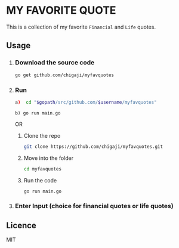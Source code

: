 # MY FAVORITE QUOTE

This is a collection of my favorite `Financial` and `Life` quotes.

## Usage

1. ### Download the source code

    ```golang
    go get github.com/chigaji/myfavquotes
    ```

2. ### Run

    ```bash
    a)  cd "$gopath/src/github.com/$username/myfavquotes" 
    ```

    ```golang
    b) go run main.go
    ```

    OR

    1. Clone the repo

        ```bash
        git clone https://github.com/chigaji/myfavquotes.git

        ```

    2. Move into the folder

        ```bash
        cd myfavquotes
        ```

    3. Run the code

        ```golang
        go run main.go
        ```

3. ### Enter Input (choice for financial quotes or life quotes)

## Licence

MIT
